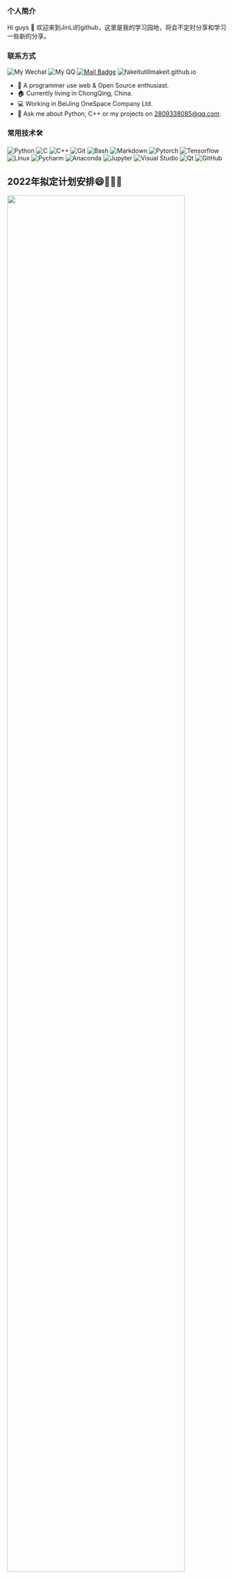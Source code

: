 ### 个人简介
Hi guys 👋
欢迎来到JinLi的github，这里是我的学习园地，将会不定时分享和学习一些新的分享。
### 联系方式
![My Wechat](https://img.shields.io/badge/WeChat-JinLi-red?style=flat&logo=WeChat)
![My QQ](https://img.shields.io/badge/QQ-2809338085-red?style=flat&logo=TencentQQ&logoColor=FFD700)
[![Mail Badge](https://img.shields.io/badge/Mail-2809338085@qq.com-red?style=flat&logo=Minutemailer&logoColor=white&link=mailto:2809338085@qq.com)](mailto:2809338085@qq.com)
![fakeitutillmakeit.github.io](https://img.shields.io/twitter/url?color=green&label=fakeitutillmakeit.github.io&logo=rss&logoColor=orange&url=https%3A%2F%2Ffakeitutillmakeit.github.io%2F)


- 💁 A programmer use web & Open Source enthusiast.
- 🏠 Currently living in ChongQing, China.
- 💻 Working in BeiJing OneSpace Company Ltd.
- 📝 Ask me about Python, C++ or my projects on [2809338085@qq.com](mailto:2809338085@qq.com).

### 常用技术🛠

![Python](https://img.shields.io/badge/-Python-333333?style=flat&logo=Python&logoColor=1E90FF&color=483D8B)
![C](https://img.shields.io/badge/-C-333333?style=flat&logo=C&logoColor=FFA500&color=483D8B)
![C++](https://img.shields.io/badge/-C++-333333?style=flat&logo=cplusplus&logoColor=00BFFF&color=483D8B)
![Git](https://img.shields.io/badge/-Git-333333?style=flat&logo=git&color=483D8B)
![Bash](https://img.shields.io/badge/-Bash-333333?style=flat&logo=iTerm2&color=483D8B&logoColor=FFFFFF)
![Markdown](https://img.shields.io/badge/-Markdown-333333?style=flat&logo=markdown&color=483D8B)
![Pytorch](https://img.shields.io/badge/-Pytorch-333333?style=flat&logo=Pytorch&color=483D8B)
![Tensorflow](https://img.shields.io/badge/-Tensorflow-333333?style=flat&logo=Tensorflow&color=483D8B)
![Linux](https://img.shields.io/badge/-Linux-333333?style=flat&logo=Linux&logoColor=FCC624&color=483D8B)
![Pycharm](https://img.shields.io/badge/-Pycharm-333333?style=flat&logo=PyCharm&logoColor=FFFFFF&color=483D8B)
![Anaconda](https://img.shields.io/badge/-Anaconda-333333?style=flat&logo=Anaconda&color=483D8B)
![Jupyter](https://img.shields.io/badge/-Jupyter-333333?style=flat&logo=Jupyter&color=483D8B)
![Visual Studio](https://img.shields.io/badge/-VisualStudio-333333?style=flat&logo=VisualStudio&color=483D8B)
![Qt](https://img.shields.io/badge/-Qt-333333?style=flat&logo=Qt&color=483D8B)
![GitHub](https://img.shields.io/badge/-GitHub-333333?style=flat&logo=github&color=483D8B)


## 2022年拟定计划安排😄👋👋👋

<img align="center" src="https://user-images.githubusercontent.com/30925114/151509933-2eee8311-def5-468f-b70a-5716aff61ca5.png" width="90%"/>

<img align="left" width="45%" src="https://github-readme-stats.vercel.app/api?username=fakeitutillmakeit&title_color=eb1f6a&icon_color=999&text_color=999999&bg_color=0,27282200,0000000F&show_icons=true&hide_border=true&count_private=true">

<img align="right" width='45%' src="https://github-readme-stats.vercel.app/api/top-langs/?username=fakeitutillmakeit&hide=html,java,jupyter%20notebook,css&layout=compact&card_width=495&title_color=eb1f6a&icon_color=e28905&text_color=999999&bg_color=0,27282200,0000000F&hide_border=true">






